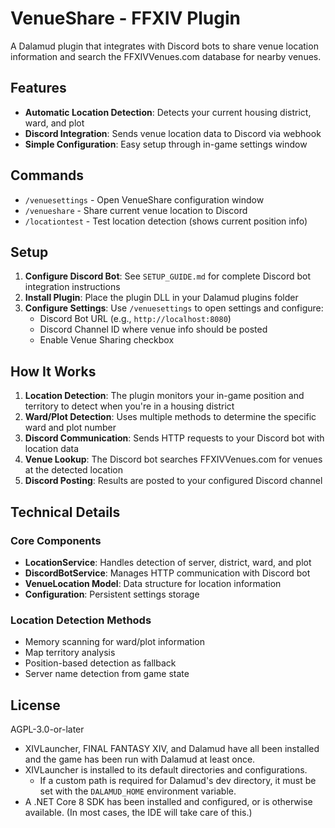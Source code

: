 # VenueShare - FFXIV Plugin

A Dalamud plugin that integrates with Discord bots to share venue location information and search the FFXIVVenues.com database for nearby venues.

## Features

- **Automatic Location Detection**: Detects your current housing district, ward, and plot
- **Discord Integration**: Sends venue location data to Discord via webhook
- **Simple Configuration**: Easy setup through in-game settings window

## Commands

- `/venuesettings` - Open VenueShare configuration window
- `/venueshare` - Share current venue location to Discord
- `/locationtest` - Test location detection (shows current position info)

## Setup

1. **Configure Discord Bot**: See `SETUP_GUIDE.md` for complete Discord bot integration instructions
2. **Install Plugin**: Place the plugin DLL in your Dalamud plugins folder
3. **Configure Settings**: Use `/venuesettings` to open settings and configure:
   - Discord Bot URL (e.g., `http://localhost:8080`)
   - Discord Channel ID where venue info should be posted
   - Enable Venue Sharing checkbox

## How It Works

1. **Location Detection**: The plugin monitors your in-game position and territory to detect when you're in a housing district
2. **Ward/Plot Detection**: Uses multiple methods to determine the specific ward and plot number
3. **Discord Communication**: Sends HTTP requests to your Discord bot with location data
4. **Venue Lookup**: The Discord bot searches FFXIVVenues.com for venues at the detected location
5. **Discord Posting**: Results are posted to your configured Discord channel

## Technical Details

### Core Components

- **LocationService**: Handles detection of server, district, ward, and plot
- **DiscordBotService**: Manages HTTP communication with Discord bot
- **VenueLocation Model**: Data structure for location information
- **Configuration**: Persistent settings storage

### Location Detection Methods

- Memory scanning for ward/plot information
- Map territory analysis
- Position-based detection as fallback
- Server name detection from game state

## License

AGPL-3.0-or-later

* XIVLauncher, FINAL FANTASY XIV, and Dalamud have all been installed and the game has been run with Dalamud at least once.
* XIVLauncher is installed to its default directories and configurations.
  * If a custom path is required for Dalamud's dev directory, it must be set with the `DALAMUD_HOME` environment variable.
* A .NET Core 8 SDK has been installed and configured, or is otherwise available. (In most cases, the IDE will take care of this.)